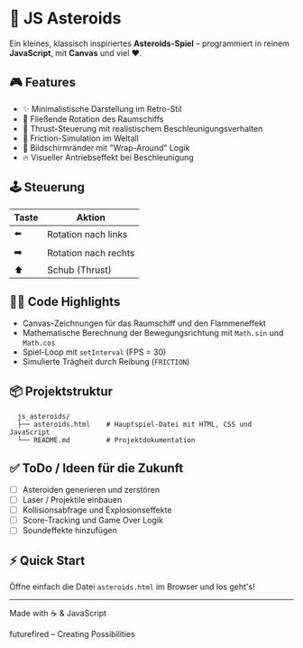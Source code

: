 # 🚀 JS Asteroids

Ein kleines, klassisch inspiriertes **Asteroids-Spiel** – programmiert in reinem **JavaScript**, mit **Canvas** und viel ❤️.

## 🎮 Features

- ✨ Minimalistische Darstellung im Retro-Stil
- 🔄 Fließende Rotation des Raumschiffs
- 🚀 Thrust-Steuerung mit realistischem Beschleunigungsverhalten
- 🧲 Friction-Simulation im Weltall
- 🌌 Bildschirmränder mit "Wrap-Around" Logik
- 🔥 Visueller Antriebseffekt bei Beschleunigung

## 🕹️ Steuerung

| Taste | Aktion            |
|-------|-------------------|
| ⬅️    | Rotation nach links |
| ➡️    | Rotation nach rechts |
| ⬆️    | Schub (Thrust)        |

## 🧑‍💻 Code Highlights

- Canvas-Zeichnungen für das Raumschiff und den Flammeneffekt
- Mathematische Berechnung der Bewegungsrichtung mit `Math.sin` und `Math.cos`
- Spiel-Loop mit `setInterval` (FPS = 30)
- Simulierte Trägheit durch Reibung (`FRICTION`)

## 📦 Projektstruktur
```
  js_asteroids/
  ├── asteroids.html    # Hauptspiel-Datei mit HTML, CSS und JavaScript
  └── README.md         # Projektdokumentation
```

## ✅ ToDo / Ideen für die Zukunft

- [ ] Asteroiden generieren und zerstören
- [ ] Laser / Projektile einbauen
- [ ] Kollisionsabfrage und Explosionseffekte
- [ ] Score-Tracking und Game Over Logik
- [ ] Soundeffekte hinzufügen

## ⚡ Quick Start

Öffne einfach die Datei `asteroids.html` im Browser und los geht's!

---

Made with ☕ & JavaScript  


futurefired – Creating Possibilities